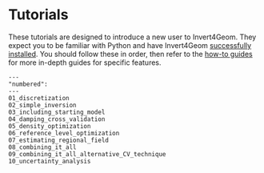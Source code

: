 # Tutorials

These tutorials are designed to introduce a new user to Invert4Geom.
They expect you to be familiar with Python and have Invert4Geom [successfully installed](../install.md).
You should follow these in order, then refer to the [how-to guides](../how_to/index.md) for more in-depth guides for specific features.

```{nbgallery}
---
"numbered":
---
01_discretization
02_simple_inversion
03_including_starting_model
04_damping_cross_validation
05_density_optimization
06_reference_level_optimization
07_estimating_regional_field
08_combining_it_all
09_combining_it_all_alternative_CV_technique
10_uncertainty_analysis
```
